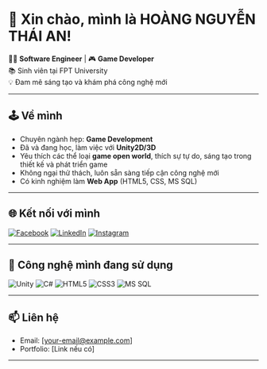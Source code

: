 # 🌟 Xin chào, mình là HOÀNG NGUYỄN THÁI AN!

👨‍💻 **Software Engineer** | 🎮 **Game Developer**  
📚 Sinh viên tại FPT University  
💡 Đam mê sáng tạo và khám phá công nghệ mới

---

## 🕹️ Về mình

- Chuyên ngành hẹp: **Game Development**
- Đã và đang học, làm việc với **Unity2D/3D**
- Yêu thích các thể loại **game open world**, thích sự tự do, sáng tạo trong thiết kế và phát triển game
- Không ngại thử thách, luôn sẵn sàng tiếp cận công nghệ mới
- Có kinh nghiệm làm **Web App** (HTML5, CSS, MS SQL)

---

## 🌐 Kết nối với mình

[![Facebook](https://img.shields.io/badge/Facebook-1877F2?logo=facebook&logoColor=white)](https://facebook.com/)
[![LinkedIn](https://img.shields.io/badge/LinkedIn-0A66C2?logo=linkedin&logoColor=white)](https://linkedin.com/)
[![Instagram](https://img.shields.io/badge/Instagram-E4405F?logo=instagram&logoColor=white)](https://instagram.com/)

<!-- Thay link mạng xã hội vào dấu () nếu bạn muốn public -->

---

## 🚀 Công nghệ mình đang sử dụng

![Unity](https://img.shields.io/badge/Unity-100000?style=flat&logo=unity&logoColor=white)
![C#](https://img.shields.io/badge/C%23-239120?style=flat&logo=c-sharp&logoColor=white)
![HTML5](https://img.shields.io/badge/HTML5-E34F26?style=flat&logo=html5&logoColor=white)
![CSS3](https://img.shields.io/badge/CSS3-1572B6?style=flat&logo=css3&logoColor=white)
![MS SQL](https://img.shields.io/badge/MSSQL-CC2927?style=flat&logo=microsoft-sql-server&logoColor=white)

---

## 📫 Liên hệ

- Email: [your-email@example.com]
- Portfolio: [Link nếu có]

---

<!-- Bạn có thể thêm ảnh động, GIF, hoặc project nổi bật bên dưới nếu muốn! -->
